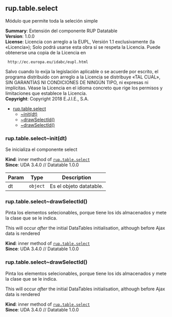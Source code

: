 <a name="module_rup.table.select"></a>

## rup.table.select
Módulo que permite toda la seleción simple

**Summary**: Extensión del componente RUP Datatable  
**Version**: 1.0.0  
**License**: Licencia con arreglo a la EUPL, Versión 1.1 exclusivamente (la «Licencia»);Solo podrá usarse esta obra si se respeta la Licencia.Puede obtenerse una copia de la Licencia en     http://ec.europa.eu/idabc/eupl.htmlSalvo cuando lo exija la legislación aplicable o se acuerde por escrito,el programa distribuido con arreglo a la Licencia se distribuye «TAL CUAL»,SIN GARANTÍAS NI CONDICIONES DE NINGÚN TIPO, ni expresas ni implícitas.Véase la Licencia en el idioma concreto que rige los permisos y limitacionesque establece la Licencia.  
**Copyright**: Copyright 2018 E.J.I.E., S.A.  

* [rup.table.select](#module_rup.table.select)
    * [~init(dt)](#module_rup.table.select..init)
    * [~drawSelectId()](#module_rup.table.select..drawSelectId)
    * [~drawSelectId()](#module_rup.table.select..drawSelectId)

<a name="module_rup.table.select..init"></a>

### rup.table.select~init(dt)
Se inicializa el componente select

**Kind**: inner method of [<code>rup.table.select</code>](#module_rup.table.select)  
**Since**: UDA 3.4.0 // Datatable 1.0.0  

| Param | Type | Description |
| --- | --- | --- |
| dt | <code>object</code> | Es el objeto datatable. |

<a name="module_rup.table.select..drawSelectId"></a>

### rup.table.select~drawSelectId()
Pinta los elementos selecionables, porque tiene los ids almacenados y mete la clase que se le indica.This will occur _after_ the initial DataTables initialisation, althoughbefore Ajax data is rendered

**Kind**: inner method of [<code>rup.table.select</code>](#module_rup.table.select)  
**Since**: UDA 3.4.0 // Datatable 1.0.0  
<a name="module_rup.table.select..drawSelectId"></a>

### rup.table.select~drawSelectId()
Pinta los elementos selecionables, porque tiene los ids almacenados y mete la clase que se le indica.This will occur _after_ the initial DataTables initialisation, althoughbefore Ajax data is rendered

**Kind**: inner method of [<code>rup.table.select</code>](#module_rup.table.select)  
**Since**: UDA 3.4.0 // Datatable 1.0.0  
